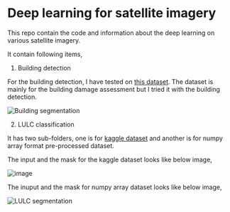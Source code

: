 # Deep learning for satellite imagery

This repo contain the code and information about the deep learning on various satellite imagery. 

It contain following items,

01. Building detection

For the building detection, I have tested on [this dataset](https://xview2.org/). The dataset is mainly for the building damage assessment but I tried it with the building detection.

![Building segmentation](https://github.com/iamtekson/Deep-learning-for-satellite-imagery/blob/main/assets/img/building.PNG?raw=true)

02. LULC classification

It has two sub-folders, one is for [kaggle dataset](https://www.kaggle.com/humansintheloop/semantic-segmentation-of-aerial-imagery) and another is for numpy array format pre-processed dataset.

The input and the mask for the kaggle dataset looks like below image,

![image](https://github.com/iamtekson/Deep-learning-for-satellite-imagery/blob/main/assets/img/lulc2.PNG?raw=true)

The inuput and the mask for numpy array dataset looks like below image,

![LULC segmentation](https://github.com/iamtekson/Deep-learning-for-satellite-imagery/blob/main/assets/img/lulc3.PNG?raw=true)

